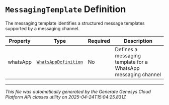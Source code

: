 # `MessagingTemplate` Definition

The messaging template identifies a structured message templates supported by a messaging channel.

| Property | Type | Required | Description |
|----------|------|----------|-------------|
| whatsApp | [`WhatsAppDefinition`](whatsappdefinition-definition.md) | No | Defines a messaging template for a WhatsApp messaging channel |

---

*This file was automatically generated by the Generate Genesys Cloud Platform API classes utility on 2025-04-24T15:04:25.831Z*